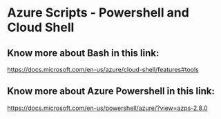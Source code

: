 # Azure Scripts - Powershell and Cloud Shell

## Know more about Bash in this link:

https://docs.microsoft.com/en-us/azure/cloud-shell/features#tools


## Know more about Azure Powershell in this link:

https://docs.microsoft.com/en-us/powershell/azure/?view=azps-2.8.0




